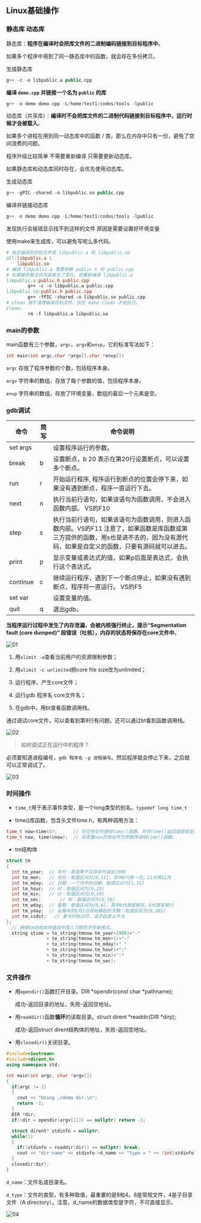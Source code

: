 





## Linux基础操作

### 静态库 动态库

静态库：**程序在编译时会把库文件的二进制编码链接到目标程序中**。

如果多个程序中用到了同一静态库中的函数，就会存在多份拷贝。

生成静态库

```c++
g++ -c -o libpublic.a public.cpp
```

**编译 `demo.cpp` 并链接一个名为 `public` 的库**

```c++
g++ -o demo demo.cpp -L/home/test1/codes/tools -lpublic
```



动态库（共享库）：**编译时不会把库文件的二进制代码链接到目标程序中，运行时候才会被载入**。

如果多个进程在用到同一动态库中的函数 / 类，那么在内存中只有一份，避免了空间浪费的问题。

程序升级比较简单 不需要重新编译 只需要更新动态库。

如果静态库和动态库同时存在，会优先使用动态库。

生成动态库

```c++
g++ -gPIC -shared -o libpublic.so public.cpp
```

编译并链接动态库

```c++
g++ -o demo demo.cpp -L/home/test1/codes/tools -lpublic
```

发现执行会报错显示找不到这样的文件 原因是需要设置好环境变量



使用make来生成库，可以避免写呢么多代码。

```makefile
# 指定编译的目标文件是 libpublic.a 和 libpublic.so
all:libpublic.a \
    libpublic.so
# 编译 libpublic.a 需要依赖 public.h 和 public.cpp
# 如果被依赖文件内容发生了变化，将重新编译 libpublic.a
libpublic.a:public.h public.cpp
        g++ -c -o libpublic.a public.cpp
libpublic.so:public.h public.cpp
        g++ -fPIC -shared -o libpublic.so public.cpp
# clean 用于清理编译目标文件，仅在 make clean 才会执行。
clean:
        rm -f libpublic.a libpublic.so
```



### main的参数

main函数有三个参数，`argc`、`argv`和`envp`，它的标准写法如下：

```c++
int main(int argc,char *argv[],char *envp[])
```

`argc`   存放了程序参数的个数，包括程序本身。

`argv`   字符串的数组，存放了每个参数的值，包括程序本身。

`envp`  字符串的数组，存放了环境变量，数组的最后一个元素是空。



### gdb调试

| **命令** | **简写** | **命令说明**                                                 |
| -------- | -------- | ------------------------------------------------------------ |
| set args |          | 设置程序运行的参数。                                         |
| break    | b        | 设置断点，b 20 表示在第20行设置断点，可以设置多个断点。      |
| run      | r        | 开始运行程序, 程序运行到断点的位置会停下来，如果没有遇到断点，程序一直运行下去。 |
| next     | n        | 执行当前行语句，如果该语句为函数调用，不会进入函数内部。 VS的F10 |
| step     | s        | 执行当前行语句，如果该语句为函数调用，则进入函数内部。VS的F11  注意了，如果函数是库函数或第三方提供的函数，用s也是进不去的，因为没有源代码，如果是自定义的函数，只要有源码就可以进去。 |
| print    | p        | 显示变量或表达式的值，如果p后面是表达式，会执行这个表达式。  |
| continue | c        | 继续运行程序，遇到下一个断点停止，如果没有遇到断点，程序将一直运行。  VS的F5 |
| set var  |          | 设置变量的值。                                               |
| quit     | q        | 退出gdb。                                                    |

**当程序运行过程中发生了内存泄漏，会被内核强行终止，提示“Segmentation fault (core dumped)“ 段错误（吐核），内存的状态将保存在core文件中**。 

![01](/images/C++/linux/01.png)

1. 用`ulimit -a`查看当前用户的资源限制参数；

2. 用`ulimit -c unlimited`把core file size改为unlimited；

3. 运行程序，产生core文件；

4. 运行gdb 程序名 core文件名；

5. 在gdb中，用bt查看函数调用栈。

通过调试core文件，可以查看到第8行有问题。还可以通过bt看到函数调用栈。

![02](/images/C++/linux/02.png)

> 如何调试正在运行中的程序？

必须要知道进程编号，`gdb 程序名 -p 进程编号`。然后程序就会停止下来，之后就可以正常调试了。

![03](/images/C++/linux/03.png)



### 时间操作

- `time_t`用于表示事件类型，是一个long类型的别名。`typedef long time_t`

- time()库函数，包含头文件time.h，有两种调用方法：

```c++
time_t now=time(0);      // 将空地址传递给time()函数，并将time()返回值赋给变量now。
time_t now; time(&now);  // 将变量now的地址作为参数传递给time()函数。
```

- tm结构体

```c++
struct tm
{
  int tm_year;	// 年份：其值等于实际年份减去1900
  int tm_mon;	// 月份：取值区间为[0,11]，其中0代表一月，11代表12月
  int tm_mday;	// 日期：一个月中的日期，取值区间为[1,31]
  int tm_hour; 	// 时：取值区间为[0,23]
  int tm_min;	// 分：取值区间为[0,59]
  int tm_sec;     	// 秒：取值区间为[0,59]
  int tm_wday;	// 星期：取值区间为[0,6]，其中0代表星期天，6代表星期六
  int tm_yday;	// 从每年的1月1日开始算起的天数：取值区间为[0,365] 
  int tm_isdst;   // 夏令时标识符，该字段意义不大
};
  // 根据tm结构体拼接成中国人习惯的字符串格式。
  string stime = to_string(tmnow.tm_year+1900)+"-"
               + to_string(tmnow.tm_mon+1)+"-"
               + to_string(tmnow.tm_mday)+" "
               + to_string(tmnow.tm_hour)+":"
               + to_string(tmnow.tm_min)+":"
               + to_string(tmnow.tm_sec);
```



### 文件操作

- 用`opendir()`函数打开目录。DIR *opendir(const char *pathname);

  成功-返回目录的地址，失败-返回空地址。

- 用`readdir()`函数**循环**的读取目录。struct dirent *readdir(DIR *dirp);

  成功-返回struct dirent结构体的地址，失败-返回空地址。

- 用`closedir()`关闭目录。

```c++
#include<iostream>
#include<dirent.h>
using namespace std;

int main(int argc, char *argv[])
{
  if(argc != 2)
  {
    cout << "Using ./demo dir.\n";
    return -1;
  }
  DIR *dir;
  if((dir = opendir(argv[1])) == nullptr) return -1;

  struct dirent* stdinfo = nullptr;
  while(1)
  {
    if((stdinfo = readdir(dir)) == nullptr) break;
    cout << "dir name" << stdinfo->d_name << "type = " << (int)stdinfo->d_type <<endl;
  }
  closedir(dir);
}

```

`d_name`：文件名或目录名。

`d_type`：文件的类型，有多种取值，最重要的是8和4。8是常规文件，4是子目录文件（A directory）。注意，d_name的数据类型是字符，不可直接显示。

![04](/images/C++/linux/04.png)
